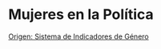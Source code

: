# Mujeres en la Política

[Origen: Sistema de Indicadores de Género](http://estadistica.inmujeres.gob.mx/formas/index.php)
